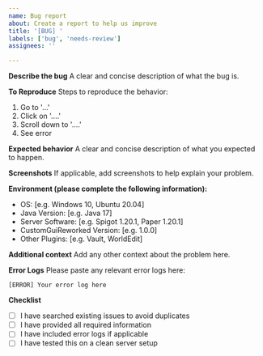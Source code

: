 ```yaml
---
name: Bug report
about: Create a report to help us improve
title: '[BUG] '
labels: ['bug', 'needs-review']
assignees: ''

---
```


**Describe the bug**
A clear and concise description of what the bug is.

**To Reproduce**
Steps to reproduce the behavior:
1. Go to '...'
2. Click on '....'
3. Scroll down to '....'
4. See error

**Expected behavior**
A clear and concise description of what you expected to happen.

**Screenshots**
If applicable, add screenshots to help explain your problem.

**Environment (please complete the following information):**
 - OS: [e.g. Windows 10, Ubuntu 20.04]
 - Java Version: [e.g. Java 17]
 - Server Software: [e.g. Spigot 1.20.1, Paper 1.20.1]
 - CustomGuiReworked Version: [e.g. 1.0.0]
 - Other Plugins: [e.g. Vault, WorldEdit]

**Additional context**
Add any other context about the problem here.

**Error Logs**
Please paste any relevant error logs here:
```
[ERROR] Your error log here
```

**Checklist**
- [ ] I have searched existing issues to avoid duplicates
- [ ] I have provided all required information
- [ ] I have included error logs if applicable
- [ ] I have tested this on a clean server setup
